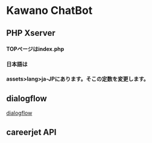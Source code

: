 # Kawano ChatBot
## PHP Xserver

#### TOPページはindex.php
#### 日本語は 
#### assets>lang>ja-JPにあります。そこの定数を変更します。


## dialogflow
[dialogflow](https://dialogflow.cloud.google.com/#/agent/smartjobs-ykyi/)

## careerjet API
